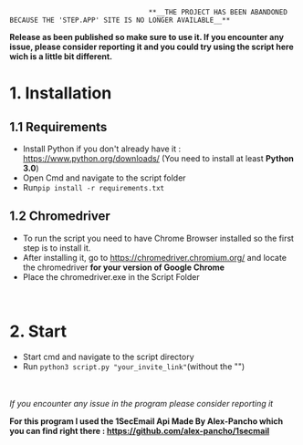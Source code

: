                                       **__THE PROJECT HAS BEEN ABANDONED BECAUSE THE 'STEP.APP' SITE IS NO LONGER AVAILABLE__**


**Release as been published so make sure to use it. If you encounter any issue, please consider reporting it and you could try using the script here wich is a little bit different.**


<h1>1. Installation</h1>
<h2>1.1 Requirements</h2>

- Install Python if you don't already have it : https://www.python.org/downloads/ (You need to install at least __Python 3.0__)
- Open Cmd and navigate to the script folder
- Run```pip install -r requirements.txt```
<h2>1.2 Chromedriver</h2>

- To run the script you need to have Chrome Browser installed so the first step is to install it.
- After installing it, go to https://chromedriver.chromium.org/ and locate the chromedriver __for your version of Google Chrome__
- Place the chromedriver.exe in the Script Folder

<br>
<h1>2. Start</h1>

- Start cmd and navigate to the script directory
- Run ```python3 script.py "your_invite_link"```(without the "")
<br>
<br>
<i>If you encounter any issue in the program please consider reporting it</i>

<strong>For this program I used the 1SecEmail Api Made By Alex-Pancho which you can find right there : https://github.com/alex-pancho/1secmail</strong>
